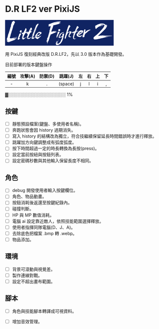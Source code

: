 # D.R LF2 ver PixiJS

![](/public/logo.png)

用 PixiJS 復刻經典改版 D.R.LF2，先以 3.0 版本作為基礎開發。

目前部署的版本鍵盤操作

| 編號 | 攻擊(A) | 防禦(D) | 跳躍(J) | 左 | 右 | 上 | 下 |
| :-: | :-: | :-: | :-: | :-: | :-: | :-: | :-: |
| - | k | . | (space) | j | l  | i | , |


▓░░░░░░░░░░░░░░░░░░░ 1%


## 按鍵
* [ ] 靜態預設檔案(鍵盤、多使用者名稱)。
* [ ] 奔跑狀態會因 history 過期消失。
* [ ] 寫入 history 的結構改為獨立，符合技繼續保留延長時間錯誤時才進行釋放。
* [ ] 跳躍加方向鍵調整成有弧度弧度。
* [ ] 按下時間超過一定的時長轉換為長按(press)。
* [ ] 設定當前按紐與按鈕列表。
* [ ] 設定密碼秒數與其他輸入保留長度不相同。
 
## 角色
* [ ] debug 開發使用者輸入按鍵欄位。
* [ ] 角色、物品動畫。
* [ ] 按鈕消耗後返還至按鍵紀錄內。
* [ ] 碰撞判斷。
* [ ] HP 與 MP 數值消耗。
* [ ] 電腦 ai 設定靠近敵人，依照技能範圍選擇釋放。
* [ ] 使用者指揮同隊電腦(D、J、A)。
* [ ] 去除底色把檔案 .bmp 轉 .webp。
* [ ] 物品添加。

## 環境
* [ ] 背景可滾動與視覺差。
* [ ] 製作連線對戰。
* [ ] 設定不超出畫布範圍。

## 腳本
* [ ] 角色與技能腳本轉譯成可視資料。
* [ ] 增加音效管理。

